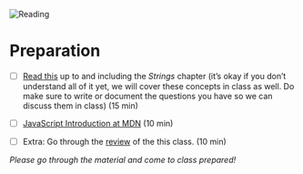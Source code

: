 ![Reading](https://media.giphy.com/media/l0MYtRl33WaN4HGBq/giphy.gif)

# Preparation
- [ ] [Read this](http://speakingjs.com/es5/ch01.html) up to and including the *Strings* chapter (it’s okay if you don’t understand all of it yet, we will cover these concepts in class as well. Do make sure to write or document the questions you have so we can discuss them in class) (15 min)

- [ ] [JavaScript Introduction at MDN](https://developer.mozilla.org/en-US/docs/Web/JavaScript/Guide/Introduction) (10 min)

- [ ] Extra: Go through the [review](review.md) of the this class. (10 min)

_Please go through the material and come to class prepared!_